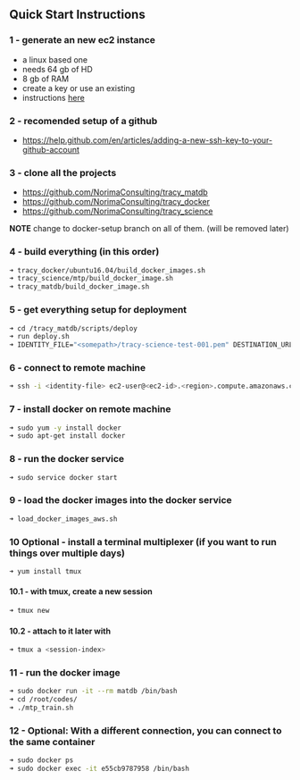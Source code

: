 ## Quick Start Instructions

### 1 - generate an new ec2 instance
- a linux based one
- needs 64 gb of HD
- 8 gb of RAM
- create a key or use an existing
- instructions [here](./aws_deploy.md)

### 2 - recomended setup of a github
- https://help.github.com/en/articles/adding-a-new-ssh-key-to-your-github-account

### 3 - clone all the projects
- https://github.com/NorimaConsulting/tracy_matdb
- https://github.com/NorimaConsulting/tracy_docker
- https://github.com/NorimaConsulting/tracy_science

**NOTE** change to docker-setup branch on all of them. (will be removed later)

### 4 - build everything (in this order)
```bash
➜ tracy_docker/ubuntu16.04/build_docker_images.sh
➜ tracy_science/mtp/build_docker_image.sh
➜ tracy_matdb/build_docker_image.sh
```

### 5 - get everything setup for deployment
```bash
➜ cd /tracy_matdb/scripts/deploy
➜ run deploy.sh
➜ IDENTITY_FILE="<somepath>/tracy-science-test-001.pem" DESTINATION_URL="ec2-user@<ec2-id>.<region>.compute.amazonaws.com" DESTINATION_PATH="~/" ./deploy_aws.sh
```

### 6 - connect to remote machine
```bash
➜ ssh -i <identity-file> ec2-user@<ec2-id>.<region>.compute.amazonaws.com
```

### 7 - install docker on remote machine
```bash
➜ sudo yum -y install docker
➜ sudo apt-get install docker
```

### 8 - run the docker service
```bash
➜ sudo service docker start
```

### 9 - load the docker images into the docker service
```bash
➜ load_docker_images_aws.sh
```

### 10 Optional - install a terminal multiplexer (if you want to run things over multiple days)
```bash
➜ yum install tmux
```

#### 10.1 - with tmux, create a new session
```bash
➜ tmux new
```

#### 10.2 - attach to it later with
```bash
➜ tmux a <session-index>
```

### 11 - run the docker image
```bash
➜ sudo docker run -it --rm matdb /bin/bash
➜ cd /root/codes/
➜ ./mtp_train.sh
```

### 12 - Optional: With a different connection, you can connect to the same container
```bash
➜ sudo docker ps
➜ sudo docker exec -it e55cb9787958 /bin/bash
```
